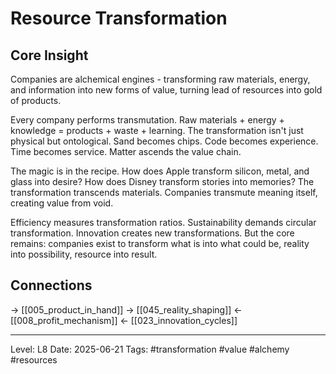 # Resource Transformation

## Core Insight
Companies are alchemical engines - transforming raw materials, energy, and information into new forms of value, turning lead of resources into gold of products.

Every company performs transmutation. Raw materials + energy + knowledge = products + waste + learning. The transformation isn't just physical but ontological. Sand becomes chips. Code becomes experience. Time becomes service. Matter ascends the value chain.

The magic is in the recipe. How does Apple transform silicon, metal, and glass into desire? How does Disney transform stories into memories? The transformation transcends materials. Companies transmute meaning itself, creating value from void.

Efficiency measures transformation ratios. Sustainability demands circular transformation. Innovation creates new transformations. But the core remains: companies exist to transform what is into what could be, reality into possibility, resource into result.

## Connections
→ [[005_product_in_hand]]
→ [[045_reality_shaping]]
← [[008_profit_mechanism]]
← [[023_innovation_cycles]]

---
Level: L8
Date: 2025-06-21
Tags: #transformation #value #alchemy #resources
